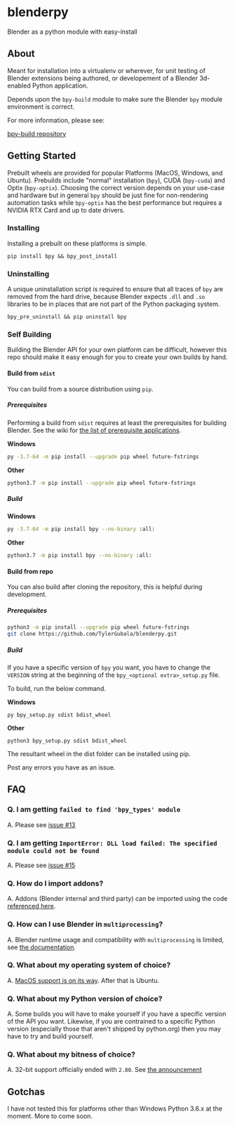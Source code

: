 # blenderpy
Blender as a python module with easy-install

## About

Meant for installation into a virtualenv or wherever, for unit testing of Blender extensions being authored, or developement of a Blender 3d-enabled Python application.

Depends upon the `bpy-build` module to make sure the Blender `bpy` module environment is correct.

For more information, please see:

[bpy-build repository](https://github.com/TylerGubala/bpy-build)

## Getting Started

Prebuilt wheels are provided for popular Platforms (MacOS, Windows, and Ubuntu). Prebuilds include "normal" installation (`bpy`), CUDA (`bpy-cuda`) and Optix (`bpy-optix`). Choosing the correct version depends on your use-case and hardware but in general `bpy` should be just fine for non-rendering automation tasks while `bpy-optix` has the best performance but requires a NVIDIA RTX Card and up to date drivers.

### Installing

Installing a prebuilt on these platforms is simple.

`pip install bpy && bpy_post_install`

### Uninstalling

A unique uninstallation script is required to ensure that all traces of `bpy` are removed from the hard drive, because Blender expects `.dll` and `.so` libraries to be in places that are not part of the Python packaging system.

`bpy_pre_uninstall && pip uninstall bpy`

### Self Building

Building the Blender API for your own platform can be difficult, however this repo should make it easy enough for you to create your own builds by hand.

#### Build from `sdist`

You can build from a source distribution using `pip`.

##### Prerequisites

Performing a build from `sdist` requires at least the prerequisites for building Blender. See the wiki for [the list of prerequisite applications](https://github.com/TylerGubala/blenderpy/wiki#prerequisites-1).

**Windows**
```bash
py -3.7-64 -m pip install --upgrade pip wheel future-fstrings
```

**Other**
```bash
python3.7 -m pip install --upgrade pip wheel future-fstrings
```

##### Build

**Windows**
```bash
py -3.7-64 -m pip install bpy --no-binary :all:
```

**Other**
```bash
python3.7 -m pip install bpy --no-binary :all:
```

#### Build from repo

You can also build after cloning the repository, this is helpful during development.

##### Prerequisites

```bash
python3 -m pip install --upgrade pip wheel future-fstrings
git clone https://github.com/TylerGubala/blenderpy.git
```

##### Build

If you have a specific version of `bpy` you want, you have to change the `VERSION` string at the beginning of the `bpy_<optional extra>_setup.py` file.

To build, run the below command.

**Windows**

`py bpy_setup.py sdist bdist_wheel`

**Other**

`python3 bpy_setup.py sdist bdist_wheel`

The resultant wheel in the dist folder can be installed using pip.

Post any errors you have as an issue.

## FAQ

### Q. I am getting `failed to find 'bpy_types' module`

A. Please see [issue #13](https://github.com/TylerGubala/blenderpy/issues/13)

### Q. I am getting `ImportError: DLL load failed: The specified module could not be found`

A. Please see [issue #15](https://github.com/TylerGubala/blenderpy/issues/15)

### Q. How do I import addons?

A. Addons (Blender internal and third party) can be imported using the code [referenced here](https://github.com/TylerGubala/blenderpy/wiki/Caveat---Importing-Addons).

### Q. How can I use Blender in `multiprocessing`?

A. Blender runtime usage and compatibility with `multiprocessing` is limited, see [the documentation](https://github.com/TylerGubala/blenderpy/wiki/Caveat---Usage-with-multiprocessing).

### Q. What about my operating system of choice?

A. [MacOS support is on its way](https://github.com/TylerGubala/blenderpy/wiki/Platform---MacoOS#build-script). After that is Ubuntu.

### Q. What about my Python version of choice?

A. Some builds you will have to make yourself if you have a specific version of the API you want. Likewise, if you are contrained to a specific Python version (especially those that aren't shipped by python.org) then you may have to try and build yourself.

### Q. What about my bitness of choice?

A. 32-bit support officially ended with `2.80`. See [the announcement](https://lists.blender.org/pipermail/bf-committers/2019-August/050124.html)

## Gotchas

I have not tested this for platforms other than Windows Python 3.6.x at the moment. More to come soon.
